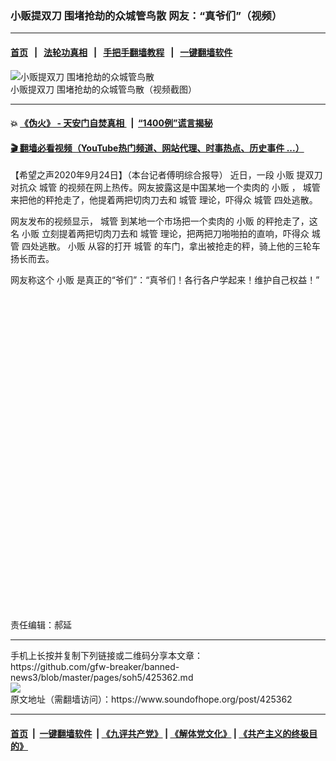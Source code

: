 ### 小贩提双刀  围堵抢劫的众城管鸟散  网友：“真爷们”（视频）
------------------------

#### [首页](https://github.com/gfw-breaker/banned-news3/blob/master/README.md) &nbsp;&nbsp;|&nbsp;&nbsp; [法轮功真相](https://github.com/begood0513/basic/blob/master/README.md)  &nbsp;&nbsp;|&nbsp;&nbsp; [手把手翻墙教程](https://github.com/gfw-breaker/guides/wiki)  &nbsp;&nbsp;|&nbsp;&nbsp; [一键翻墙软件](https://github.com/gfw-breaker/nogfw/blob/master/README.md)  



<div><img alt="小贩提双刀  围堵抢劫的众城管鸟散" src="https://img.soundofhope.org/2020-09/wuhanfeiyan_2020-09-24_1-1600953301980.jpg"/>
<br/><figcaption class="caption">
 小贩提双刀  围堵抢劫的众城管鸟散（视频截图）
</figcaption></div><hr/>

#### 💥 [《伪火》 - 天安门自焚真相 ](http://158.247.195.190:10000/videos/blog/weihuo.html)&nbsp; |&nbsp; [“1400例”谎言揭秘  ](http://158.247.195.190:10000/videos/blog/jiexi1400.html)

#### [ 🎬  翻墙必看视频（YouTube热门频道、网站代理、时事热点、历史事件 ...）](https://github.com/gfw-breaker/links/blob/master/banned.md)

<div><div class="Content__Wrapper sc-1bvya0-0 grZQxZ">
 <p class="meta-top">
  <span class="meta">
   【希望之声2020年9月24日】（本台记者傅明综合报导）
  </span>
  近日，一段
  <ok href="/term/14031">
   小贩
  </ok>
  <ok href="/term/383230">
   提双刀
  </ok>
  对抗众
  <ok href="/term/6407">
   城管
  </ok>
  的视频在网上热传。网友披露这是中国某地一个卖肉的
  <ok href="/term/14031">
   小贩
  </ok>
  ，
  <ok href="/term/6407">
   城管
  </ok>
  来把他的秤抢走了，他提着两把切肉刀去和
  <ok href="/term/6407">
   城管
  </ok>
  理论，吓得众
  <ok href="/term/6407">
   城管
  </ok>
  四处逃散。
 </p>
 <p>
  网友发布的视频显示，
  <ok href="/term/6407">
   城管
  </ok>
  到某地一个市场把一个卖肉的
  <ok href="/term/14031">
   小贩
  </ok>
  的秤抢走了，这名
  <ok href="/term/14031">
   小贩
  </ok>
  立刻提着两把切肉刀去和
  <ok href="/term/6407">
   城管
  </ok>
  理论，把两把刀啪啪拍的直响，吓得众
  <ok href="/term/6407">
   城管
  </ok>
  四处逃散。
  <ok href="/term/14031">
   小贩
  </ok>
  从容的打开
  <ok href="/term/6407">
   城管
  </ok>
  的车门，拿出被抢走的秤，骑上他的三轮车扬长而去。
 </p>
 <p>
  网友称这个
  <ok href="/term/14031">
   小贩
  </ok>
  是真正的“爷们”：“真爷们！各行各户学起来！维护自己权益！”
 </p>
 <div class="soh-embed">
  <div class="soh-embed-inner">
   <div class="iframely-embed" style="max-width: 550px;">
    <div class="iframely-responsive" style="padding-bottom: 100%;">
    </div>
   </div>
  </div>
 </div>
 <p class="meta-btm">
  责任编辑：郝延
 </p>
</div>
</div>
<hr/>
手机上长按并复制下列链接或二维码分享本文章：<br/>
https://github.com/gfw-breaker/banned-news3/blob/master/pages/soh5/425362.md <br/>
<a href='https://github.com/gfw-breaker/banned-news3/blob/master/pages/soh5/425362.md'><img src='https://github.com/gfw-breaker/banned-news3/blob/master/pages/soh5/425362.md.png'/></a> <br/>
原文地址（需翻墙访问）：https://www.soundofhope.org/post/425362


------------------------
#### [首页](https://github.com/gfw-breaker/banned-news3/blob/master/README.md) &nbsp;|&nbsp; [一键翻墙软件](https://github.com/gfw-breaker/nogfw/blob/master/README.md) &nbsp;| [《九评共产党》](https://github.com/gfw-breaker/9ping.md/blob/master/README.md#九评之一评共产党是什么) | [《解体党文化》](https://github.com/gfw-breaker/jtdwh.md/blob/master/README.md) | [《共产主义的终极目的》](https://github.com/gfw-breaker/gczydzjmd.md/blob/master/README.md)


<img src='http://gfw-breaker.win/banned-news3/pages/soh5/425362.md' width='0px' height='0px'/>
